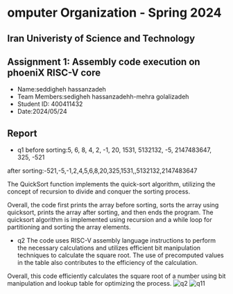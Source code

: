 omputer Organization - Spring 2024
==============================================================
## Iran Univeristy of Science and Technology
## Assignment 1: Assembly code execution on phoeniX RISC-V core

- Name:seddigheh hassanzadeh
- Team Members:sedigheh hassanzadehh-mehra golalizadeh
- Student ID: 400411432
- Date:2024/05/24

## Report

- q1
before sorting:5, 6, 8, 4, 2, -1, 20, 1531, 5132132, -5, 2147483647, 325, -521

after sorting:-521,-5,-1,2,4,5,6,8,20,325,1531,,5132132,2147483647

The QuickSort function implements the quick-sort algorithm, utilizing the concept of recursion to divide and conquer the sorting process.

Overall, the code first prints the array before sorting, sorts the array using quicksort, prints the array after sorting, and then ends the program. The quicksort algorithm is implemented using recursion and a while loop for partitioning and sorting the array elements.

- q2
The code uses RISC-V assembly language instructions to perform the necessary calculations and utilizes efficient bit manipulation techniques to calculate the square root. The use of precomputed values in the table also contributes to the efficiency of the calculation.

Overall, this code efficiently calculates the square root of a number using bit manipulation and lookup table for optimizing the process.
![q2](https://github.com/mehraaaa/phoeniX-mehra/assets/159551279/735fa200-9b3c-4f25-ba78-492ff7266d27)
![q11](https://github.com/mehraaaa/phoeniX-mehra/assets/159551279/953c870e-75d9-41b3-bf14-135ffe1e5edb)
